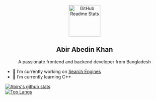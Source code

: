 <p align="center">
 <img width="100px" src="https://avatars.githubusercontent.com/u/67215274?s=400&u=f34d223074f090bb4ee20747c0d174d523d2e64a&v=4" align="center" alt="GitHub Readme Stats" />
 <h2 align="center">Abir Abedin Khan</h2>
 <p align="center">A passionate frontend and backend developer from Bangladesh</p>
</p>


- 🔭 I’m currently working on [Search Engines](https://searchbd.net/)
- 🌱 I’m currently learning C++

[![Abirs's github stats](https://github-readme-stats.vercel.app/api?username=abirabedinkhan&show_icons=true)](https://youtube.com/c/AbirAbedinKhan)
<br/>
[![Top Langs](https://github-readme-stats.vercel.app/api/top-langs/?username=abirabedinkhan&layout=compact)](https://youtube.com/c/AbirAbedinKhan)
